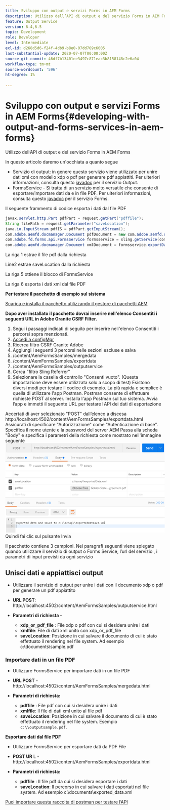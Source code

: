 ```yaml
---
title: Sviluppo con output e servizi Forms in AEM Forms
description: Utilizzo dell’API di output e del servizio Forms in AEM Forms
feature: Output Service
version: 6.4,6.5
topic: Development
role: Developer
level: Intermediate
exl-id: d268d5d6-f24f-4db9-b8e0-07dd769c6005
last-substantial-update: 2020-07-07T00:00:00Z
source-git-commit: 46df7b13401ee3497c871eac3b8158148c2e6a04
workflow-type: tm+mt
source-wordcount: '596'
ht-degree: 1%

---
```


# Sviluppo con output e servizi Forms in AEM Forms{#developing-with-output-and-forms-services-in-aem-forms}

Utilizzo dell’API di output e del servizio Forms in AEM Forms

In questo articolo daremo un&#39;occhiata a quanto segue

* Servizio di output: in genere questo servizio viene utilizzato per unire dati xml con modello xdp o pdf per generare pdf appiattiti. Per ulteriori informazioni, consulta questo [javadoc](https://helpx.adobe.com/experience-manager/6-5/forms/javadocs/index.html?com/adobe/fd/output/api/OutputService.html) per il servizio Output.
* FormsService - Si tratta di un servizio molto versatile che consente di esportare/importare dati da e in file PDF. Per ulteriori informazioni, consulta questo [javadoc](https://developer.adobe.com/experience-manager/reference-materials/6-5/forms/javadocs/com/adobe/fd/forms/api/FormsService.html) per il servizio Forms.


Il seguente frammento di codice esporta i dati dal file PDF

```java
javax.servlet.http.Part pdfPart = request.getPart("pdffile");
String filePath = request.getParameter("saveLocation");
java.io.InputStream pdfIS = pdfPart.getInputStream();
com.adobe.aemfd.docmanager.Document pdfDocument = new com.adobe.aemfd.docmanager.Document(pdfIS);
com.adobe.fd.forms.api.FormsService formsservice = sling.getService(com.adobe.fd.forms.api.FormsService.class);
com.adobe.aemfd.docmanager.Document xmlDocument = formsservice.exportData(pdfDocument,com.adobe.fd.forms.api.DataFormat.Auto);
```

La riga 1 estrae il file pdf dalla richiesta

Line2 estrae saveLocation dalla richiesta

La riga 5 ottiene il blocco di FormsService

La riga 6 esporta i dati xml dal file PDF

**Per testare il pacchetto di esempio sul sistema**

[Scarica e installa il pacchetto utilizzando il gestore di pacchetti AEM](assets/outputandformsservice.zip)




**Dopo aver installato il pacchetto dovrai inserire nell&#39;elenco Consentiti i seguenti URL in Adobe Granite CSRF Filter.**

1. Segui i passaggi indicati di seguito per inserire nell&#39;elenco Consentiti i percorsi sopra menzionati.
1. [Accedi a configMgr](http://localhost:4502/system/console/configMgr)
1. Ricerca filtro CSRF Granite Adobe
1. Aggiungi i seguenti 3 percorsi nelle sezioni escluse e salva
1. /content/AemFormsSamples/mergedata
1. /content/AemFormsSamples/exportdata
1. /content/AemFormsSamples/outputservice
1. Cerca &quot;filtro Sling Referrer&quot;
1. Selezionare la casella di controllo &quot;Consenti vuoto&quot;. (Questa impostazione deve essere utilizzata solo a scopo di test) Esistono diversi modi per testare il codice di esempio. La più rapida e semplice è quella di utilizzare l&#39;app Postman. Postman consente di effettuare richieste POST al server. Installa l&#39;app Postman sul tuo sistema.
Avvia l’app e immetti il seguente URL per testare l’API dei dati di esportazione

Accertati di aver selezionato &quot;POST&quot; dall’elenco a discesa http://localhost:4502/content/AemFormsSamples/exportdata.html Assicurati di specificare &quot;Autorizzazione&quot; come &quot;Autenticazione di base&quot;. Specifica il nome utente e la password del server AEM Passa alla scheda &quot;Body&quot; e specifica i parametri della richiesta come mostrato nell&#39;immagine seguente
![esportare](assets/postexport.png)
Quindi fai clic sul pulsante Invia

Il pacchetto contiene 3 campioni. Nei paragrafi seguenti viene spiegato quando utilizzare il servizio di output o Forms Service, l’url del servizio , i parametri di input previsti da ogni servizio

## Unisci dati e appiattisci output

* Utilizzare il servizio di output per unire i dati con il documento xdp o pdf per generare un pdf appiattito
* **URL POST**: http://localhost:4502/content/AemFormsSamples/outputservice.html
* **Parametri di richiesta -**

   * **xdp_or_pdf_file** : File xdp o pdf con cui si desidera unire i dati
   * **xmlfile**: File di dati xml unito con xdp_or_pdf_file
   * **saveLocation**: Posizione in cui salvare il documento di cui è stato effettuato il rendering nel file system. Ad esempio c:\\documents\\sample.pdf

### Importare dati in un file PDF

* Utilizzare FormsService per importare dati in un file PDF
* **URL POST** - http://localhost:4502/content/AemFormsSamples/mergedata.html
* **Parametri di richiesta:**

   * **pdffile** : File pdf con cui si desidera unire i dati
   * **xmlfile**: Il file di dati xml unito al file pdf
   * **saveLocation**: Posizione in cui salvare il documento di cui è stato effettuato il rendering nel file system. Esempio `c:\\outputsample.pdf`.

**Esportare dati dal file PDF**
* Utilizzare FormsService per esportare dati da PDF File
* **POST UR** L - http://localhost:4502/content/AemFormsSamples/exportdata.html
* **Parametri di richiesta:**

   * **pdffile** : Il file pdf da cui si desidera esportare i dati
   * **saveLocation**: Il percorso in cui salvare i dati esportati nel file system. Ad esempio c:\\documents\\exported_data.xml

[Puoi importare questa raccolta di postman per testare l’API](assets/document-services-postman-collection.json)
